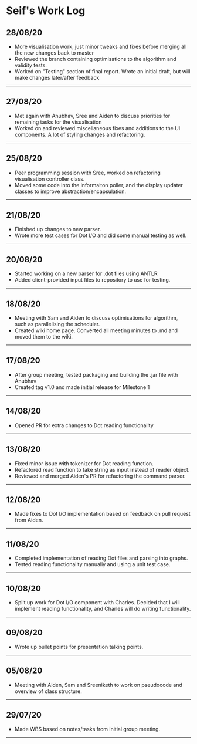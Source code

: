 # Seif's Work Log

## 28/08/20

- More visualisation work, just minor tweaks and fixes before merging all the new changes back to master
- Reviewed the branch containing optimisations to the algorithm and validity tests.
- Worked on "Testing" section of final report. Wrote an initial draft, but will make changes later/after feedback

---

## 27/08/20

- Met again with Anubhav, Sree and Aiden to discuss priorities for remaining tasks for the visualisation
- Worked on and reviewed miscellaneous fixes and additions to the UI components. A lot of styling changes and refactoring.

---

## 25/08/20

- Peer programming session with Sree, worked on refactoring visualisation controller class.
- Moved some code into the informaiton poller, and the display updater classes to improve abstraction/encapsulation.

---

## 21/08/20

- Finished up changes to new parser.
- Wrote more test cases for Dot I/O and did some manual testing as well.

---

## 20/08/20

- Started working on a new parser for .dot files using ANTLR
- Added client-provided input files to repository to use for testing.

---

## 18/08/20

- Meeting with Sam and Aiden to discuss optimisations for algorithm, such as parallelising the scheduler.
- Created wiki home page. Converted all meeting minutes to .md and moved them to the wiki.

---

## 17/08/20

- After group meeting, tested packaging and building the .jar file with Anubhav
- Created tag v1.0 and made initial release for Milestone 1

---

## 14/08/20

- Opened PR for extra changes to Dot reading functionality

---

## 13/08/20

- Fixed minor issue with tokenizer for Dot reading function.
- Refactored read function to take string as input instead of reader object.
- Reviewed and merged Aiden's PR for refactoring the command parser.

---

## 12/08/20

- Made fixes to Dot I/O implementation based on feedback on pull request from Aiden.

---

## 11/08/20

- Completed implementation of reading Dot files and parsing into graphs.
- Tested reading functionality manually and using a unit test case.

---

## 10/08/20

- Split up work for Dot I/O component with Charles. Decided that I will implement reading functionality, and Charles will do writing functionality.

---

## 09/08/20

- Wrote up bullet points for presentation talking points.

---

## 05/08/20

- Meeting with Aiden, Sam and Sreeniketh to work on pseudocode and overview of class structure.

---

## 29/07/20

- Made WBS based on notes/tasks from initial group meeting.

---
